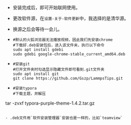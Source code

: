 - 安装完成后，即可开始联网使用。

- 更改软件源，在`设置-关于-软件更新`中，我选择的是清华源。

- 换源之后会等待一会儿。

- ```
  #默认的火狐浏览器无法播放视频，因此我们先安装chrome
  #下载好.deb安装包后，进入该文件夹，执行以下命令
  sudo apt install gdebi
  sudo gdebi google-chrome-stable_current_amd64.deb
  ```

- ```
  #安装git
  #打开文件夹时勾选显示隐藏文件即可看到.git文件夹
  sudo apt install git
  git clone https://github.com/Gszp/LammpsTips.git
  ```

- ```
  #安装typora
  #下载主题，并解压
tar -zvxf typora-purple-theme-1.4.2.tar.gz
  ```
  
- .deb文件用`软件安装管理器`安装也是一样的，比如`teamview`